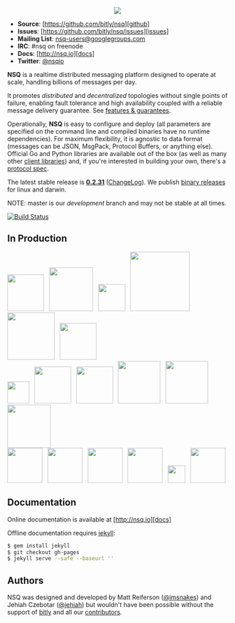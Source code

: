 <p align="center"><img src="http://nsq.io/static/img/nsq.png"/></p>

 * **Source**: [https://github.com/bitly/nsq][github]
 * **Issues**: [https://github.com/bitly/nsq/issues][issues]
 * **Mailing List**: [nsq-users@googlegroups.com](https://groups.google.com/d/forum/nsq-users)
 * **IRC**: #nsq on freenode
 * **Docs**: [http://nsq.io][docs]
 * **Twitter**: [@nsqio][nsqio_twitter]

**NSQ** is a realtime distributed messaging platform designed to operate at scale, handling
billions of messages per day.

It promotes *distributed* and *decentralized* topologies without single points of failure,
enabling fault tolerance and high availability coupled with a reliable message delivery
guarantee.  See [features & guarantees][features_guarantees].

Operationally, **NSQ** is easy to configure and deploy (all parameters are specified on the command
line and compiled binaries have no runtime dependencies). For maximum flexibility, it is agnostic to
data format (messages can be JSON, MsgPack, Protocol Buffers, or anything else). Official Go and
Python libraries are available out of the box (as well as many other [client
libraries][client_libraries]) and, if you're interested in building your own, there's a [protocol
spec][protocol].

The latest stable release is **[0.2.31][latest_tag]** ([ChangeLog][changelog]). We publish [binary
releases][installing] for linux and darwin.

NOTE: master is our *development* branch and may not be stable at all times.

[![Build Status](https://secure.travis-ci.org/bitly/nsq.png?branch=master)](http://travis-ci.org/bitly/nsq)

## In Production

<a href="http://bitly.com"><img src="http://nsq.io/static/img/bitly_logo.png" width="84"/></a>&nbsp;&nbsp;
<a href="http://life360.com"><img src="http://nsq.io/static/img/life360_logo.png" width="100"/></a>&nbsp;&nbsp;
<a href="http://hailocab.com"><img src="http://nsq.io/static/img/hailo_logo.png" width="62"/></a>&nbsp;&nbsp;
<a href="http://simplereach.com"><img src="http://nsq.io/static/img/simplereach_logo.png" width="136"/></a>&nbsp;&nbsp;
<a href="http://moz.com"><img src="http://nsq.io/static/img/moz_logo.png" width="108"/></a>&nbsp;&nbsp;
<a href="http://path.com"><img src="http://nsq.io/static/img/path_logo.png" width="84"/></a><br/>
<a href="http://segment.io"><img src="http://nsq.io/static/img/segmentio_logo.png" width="50"/></a>&nbsp;&nbsp;
<a href="http://eventful.com"><img src="http://nsq.io/static/img/eventful_logo.png" width="84"/></a>&nbsp;&nbsp;
<a href="http://reonomy.com"><img src="http://nsq.io/static/img/reonomy_logo.png" width="84"/></a>&nbsp;&nbsp;
<a href="https://project-fifo.net"><img src="http://nsq.io/static/img/project_fifo.png" width="97"/></a>&nbsp;&nbsp;
<a href="http://trendrr.com"><img src="http://nsq.io/static/img/trendrr_logo.png" width="97"/></a>&nbsp;&nbsp;
<a href="http://energyhub.com"><img src="http://nsq.io/static/img/energyhub_logo.png" width="99"/></a><br/>
<a href="http://trypatterns.com"><img src="http://nsq.io/static/img/patterns.png" width="80"/></a>&nbsp;&nbsp;
<a href="http://dramafever.com"><img src="http://nsq.io/static/img/dramafever.png" width="80"/></a>&nbsp;&nbsp;
<a href="http://lytics.io"><img src="http://nsq.io/static/img/lytics.png" width="80"/></a>&nbsp;&nbsp;
<a href="http://mediaforge.com"><img src="http://nsq.io/static/img/rakuten.png" width="80"/></a>&nbsp;&nbsp;
<a href="http://hw-ops.com"><img src="http://nsq.io/static/img/heavy_water.png" width="40"/></a>&nbsp;&nbsp;
<a href="http://socialradar.com"><img src="http://nsq.io/static/img/socialradar_logo.png" width="80"/></a>

## Documentation

Online documentation is available at [http://nsq.io][docs]

Offline documentation requires [jekyll][jekyll]:

```bash
$ gem install jekyll
$ git checkout gh-pages
$ jekyll serve --safe --baseurl ''
```

## Authors

NSQ was designed and developed by Matt Reiferson ([@imsnakes][snakes_twitter]) and Jehiah Czebotar
([@jehiah][jehiah_twitter]) but wouldn't have been possible without the support of
[bitly][bitly] and all our [contributors][contributors].

[docs]: http://nsq.io/
[github]: https://github.com/bitly/nsq
[issues]: https://github.com/bitly/nsq/issues
[changelog]: ChangeLog.md
[protocol]: http://nsq.io/clients/tcp_protocol_spec.html
[installing]: http://nsq.io/deployment/installing.html
[snakes_twitter]: https://twitter.com/imsnakes
[jehiah_twitter]: https://twitter.com/jehiah
[bitly]: https://bitly.com
[features_guarantees]: http://nsq.io/overview/features_and_guarantees.html
[latest_tag]: https://github.com/bitly/nsq/releases/tag/v0.2.31
[contributors]: https://github.com/bitly/nsq/graphs/contributors
[client_libraries]: http://nsq.io/clients/client_libraries.html
[jekyll]: http://jekyllrb.com/
[nsqio_twitter]: https://twitter.com/nsqio
